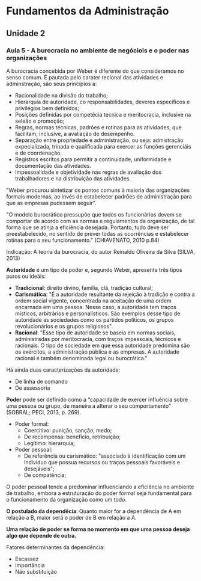 # Fundamentos da Administração

## Unidade 2 
### Aula 5 - A burocracia no ambiente de negóciois e o poder nas organizações 

A burocracia concebida por Weber é diferente do que consideramos no senso comum. É pautada pelo carater recional das atividades e adminstração, são seus princípios a:

- Racionalidade  na divisão do trabalho;
- Hierarquia de autoridade, co responsabilidades, deveres específicos e privilégios bem definidos;
- Posições definidas por competêcia tecnica e meritocracia, inclusive na seleão e promoção;
- Regras, normas técnicas, padrões e rotinas para as atividades, que facilitam, inclusive, a avaliação de desempenho.
- Separação entre propriedade e administração, ou seja: admistração expecializada, trinada e qualificada para exercer as funções gerenciáis e de coordenação.
- Registros escritos para permitir a continuidade, uniformidade e documentação das atividades.
- Impessoalidade e objetividade nas regras de avaliação dos trabalhadores e na distribuição das atividades.  

"Weber procurou sintetizar os pontos comuns à maioria das organizações formais modernas, ao invés de estabelecer padrões de administração para que as empresas pudessem seguir".

"O modelo burocrático pressupõe que todos os funcionários devem se comportar de acordo com as normas e regulamentos da organização, de tal forma que se atinja a eficiência desejada. Portanto, tudo deve ser preestabelecido, no sentido de prever todas as ocorrências e estabelecer rotinas para o seu funcionamento."
(CHIAVENATO, 2010 p.84)

Indicação: A teoria da burocracia, do autor Reinaldo Oliveira da Silva (SILVA, 2013)

**Autoridade** é um tipo de poder e, segundo Weber, apresenta três tipos puros ou ideáis:

- **Tradicional**: direito divino, família, clã, tradição cultural;
- **Carismática**: "É a autoridade resultante da rejeição à tradição e contra a ordem social vigente, concentrada na aceitação de uma ordem encarnada em uma pessoa. Nesse caso, a autoridade tem traços místicos, arbitrários e personalísticos. São exemplos desse tipo de autoridade as sociedades como os partidos políticos, os grupos revolucionários e os grupos religiosos".
- **Racional**: "Esse tipo de autoridade se baseia em normas sociais, administradas por meritocracia, com traços impessoais, técnicos e racionais. O tipo de sociedade em que essa autoridade predomina são os exércitos, a administração pública e as empresas. A autoridade racional é também denominada legal ou burocrática."

Há ainda duas caracterizações da autoridade:
- De linha de comando
- De assessoria

**Poder** pode ser definido como a “capacidade de exercer influência sobre uma pessoa ou grupo, de maneira a alterar o seu comportamento” (SOBRAL; PECI, 2013, p. 269).

- Poder formal:
    - Coercitivo: punição, sanção, medo;
    - De recompensa: benefício, retribuição;
    - Legítimo: hierarquia;
- Poder pessoal:
    - De referência ou carismático: "associado à identificação  com  um    indivíduo  que  possua  recursos  ou  traços pessoais favoráveis e desejáveis";
    - De compatência; 

O poder pessoal tende a predominar influenciando a eficiência no ambiente de trabalho, embora a estruturação do poder formal seja fundamental para o funcionamento da organização como um todo.

**O postulado da dependêcia**: Quanto maior for a dependência de A em relação a B, maior será o poder de B em relação a A.

**Uma relação de poder se forma no momento em que uma pessoa deseja algo que depende de outra.**

Fatores determinantes da dependência:
- Escassez
- Importância
- Não substituição